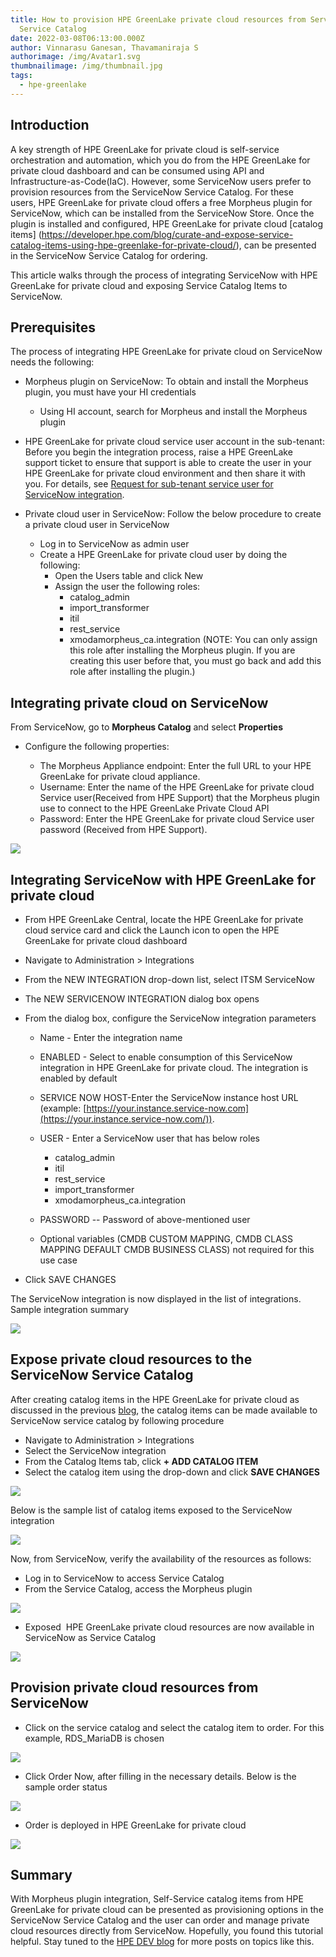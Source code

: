 ```yaml
---
title: How to provision HPE GreenLake private cloud resources from ServiceNow
  Service Catalog
date: 2022-03-08T06:13:00.000Z
author: Vinnarasu Ganesan, Thavamaniraja S
authorimage: /img/Avatar1.svg
thumbnailimage: /img/thumbnail.jpg
tags:
  - hpe-greenlake
---
```

## Introduction

A key strength of HPE GreenLake for private cloud is self-service
orchestration and automation, which you do from the HPE GreenLake for
private cloud dashboard and can be consumed using API and Infrastructure-as-Code(IaC). However,
some ServiceNow users prefer to provision resources from the ServiceNow
Service Catalog. For these users, HPE GreenLake for private cloud offers
a free Morpheus plugin for ServiceNow, which can be installed from the
ServiceNow Store. Once the plugin is installed and configured, HPE
GreenLake for private cloud [catalog items] (https://developer.hpe.com/blog/curate-and-expose-service-catalog-items-using-hpe-greenlake-for-private-cloud/),
can be presented in the ServiceNow
Service Catalog for ordering. 

This article walks through the
process of integrating ServiceNow with HPE GreenLake for private cloud
and exposing Service Catalog Items to ServiceNow.

## Prerequisites

<!--StartFragment-->

The process of integrating HPE GreenLake for private cloud on ServiceNow needs the following:

* Morpheus plugin on ServiceNow: To obtain and install the Morpheus plugin, you must have your HI credentials
  * Using HI account, search for Morpheus and install the Morpheus plugin

* HPE GreenLake for private cloud service user account in the sub-tenant: Before you begin the integration process, raise a HPE GreenLake support ticket to ensure that support is able to create the user in your HPE GreenLake for private cloud environment and then share it with you. For details, see [Request for sub-tenant
    service user for ServiceNow integration](https://support.hpe.com/hpesc/public/docDisplay?docId=a00092451en_us&page=request-for-subtenant-service-user-for-servicenow-integration.html).
* Private cloud user in ServiceNow: Follow the below procedure to create a private cloud user in ServiceNow
  * Log in to ServiceNow as admin user
  * Create a HPE GreenLake for private cloud user by doing the following:
    * Open the Users table and click New
    * Assign the user the following roles:
      * catalog_admin
      * import_transformer
      * itil
      * rest_service
      * xmodamorpheus_ca.integration (NOTE: You can only assign this role after installing the Morpheus plugin. If you are creating this user before that, you must go back and add this role after installing the plugin.)

<!--EndFragment-->

## Integrating private cloud on ServiceNow

 From ServiceNow, go to **Morpheus Catalog** and select
  **Properties**<br>
* Configure the following properties:

  * The Morpheus Appliance endpoint: Enter the full URL to your HPE
    GreenLake for private cloud appliance.
  * Username: Enter the name of the HPE GreenLake for private cloud
    Service user(Received from HPE Support) that the Morpheus plugin
    use to connect to the HPE GreenLake Private Cloud API
  * Password: Enter the HPE GreenLake for private cloud Service user
    password (Received from HPE Support).

![](/img/figure1.png)

## Integrating ServiceNow with HPE GreenLake for private cloud

<!--StartFragment-->

* From HPE GreenLake Central, locate the HPE GreenLake for private cloud service card and click the Launch icon to open the HPE GreenLake for private cloud dashboard
* Navigate to Administration > Integrations
* From the NEW INTEGRATION drop-down list, select ITSM ServiceNow
* The NEW SERVICENOW INTEGRATION dialog box opens
* From the dialog box, configure the ServiceNow integration parameters

  * Name - Enter the integration name
  * ENABLED - Select to enable consumption of this ServiceNow integration in HPE GreenLake for private cloud. The integration is enabled by default
  * SERVICE NOW HOST-Enter the ServiceNow instance host URL (example: [https://your.instance.service-now.com](https://your.instance.service-now.com/)).
  * USER - Enter a ServiceNow user that has below roles

    * catalog_admin
    * itil
    * rest_service
    * import_transformer
    * xmodamorpheus_ca.integration
  * PASSWORD -- Password of above-mentioned user
  * Optional variables (CMDB CUSTOM MAPPING, CMDB CLASS MAPPING DEFAULT CMDB BUSINESS CLASS) not required for this use case
* Click SAVE CHANGES

The ServiceNow integration is now displayed in the list of integrations. Sample integration summary

<!--EndFragment-->


![](/img/figure2.png)

## Expose private cloud resources to the ServiceNow Service Catalog

After creating catalog items in the HPE GreenLake for private cloud as
discussed in the previous
[blog](https://developer.hpe.com/blog/curate-and-expose-service-catalog-items-using-hpe-greenlake-for-private-cloud/),
the catalog items can be made available to ServiceNow service catalog by
following procedure

* Navigate to Administration > Integrations
* Select the ServiceNow integration
* From the Catalog Items tab, click **+ ADD CATALOG ITEM**
* Select the catalog item using the drop-down and click **SAVE CHANGES**

![](/img/figure3.png)

Below is the sample list of catalog items exposed to the ServiceNow
integration

![](/img/figure4.png)

Now, from ServiceNow, verify the availability of the resources as
follows:

* Log in to ServiceNow to access Service Catalog
* From the Service Catalog, access the Morpheus plugin

![](/img/figure5.png)

* Exposed  HPE GreenLake private cloud resources are now available in
  ServiceNow as Service Catalog

![](/img/figure6.png)

## Provision private cloud resources from ServiceNow

* Click on the service catalog and select the catalog item to order.
  For this example, RDS_MariaDB is chosen

![](/img/figure7.png)

* Click Order Now, after filling in the necessary details. Below is the
  sample order status

![](/img/figure8.png)

* Order is deployed in HPE GreenLake for private cloud

![](/img/figure9.png)

## Summary

With Morpheus plugin integration, Self-Service catalog items from HPE
GreenLake for private cloud can be presented as provisioning options in
the ServiceNow Service Catalog and the user can order and manage private
cloud resources directly from ServiceNow. Hopefully, you found this
tutorial helpful. Stay tuned to the [HPE DEV
blog](https://developer.hpe.com/blog) for more posts on topics like
this.